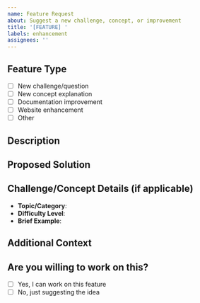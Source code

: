 ```yaml
---
name: Feature Request
about: Suggest a new challenge, concept, or improvement
title: '[FEATURE] '
labels: enhancement
assignees: ''
---
```


## Feature Type
<!-- Mark the relevant option with an "x" -->
- [ ] New challenge/question
- [ ] New concept explanation
- [ ] Documentation improvement
- [ ] Website enhancement
- [ ] Other

## Description
<!-- A clear and concise description of what you want to add or improve -->

## Proposed Solution
<!-- Describe how you would like to implement this feature -->

## Challenge/Concept Details (if applicable)
<!-- If proposing a new challenge or concept, provide details -->
- **Topic/Category**: 
- **Difficulty Level**: 
- **Brief Example**:

## Additional Context
<!-- Add any other context, screenshots, or examples about the feature request -->

## Are you willing to work on this?
<!-- Mark with an "x" -->
- [ ] Yes, I can work on this feature
- [ ] No, just suggesting the idea
